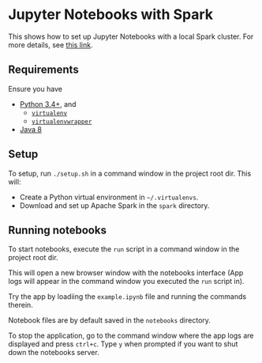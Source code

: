 Jupyter Notebooks with Spark
====================

This shows how to set up Jupyter Notebooks with a local Spark cluster. For more details, see [this link](https://medium.com/free-code-camp/how-to-set-up-pyspark-for-your-jupyter-notebook-7399dd3cb389).


## Requirements

Ensure you have

- [Python 3.4+](https://www.python.org/downloads/), and
   - [`virtualenv`](https://virtualenv.pypa.io/en/latest/)
   - [`virtualenvwrapper`](https://pypi.org/project/virtualenvwrapper/)
- [Java 8](https://www.oracle.com/java/technologies/javase/javase8-archive-downloads.html)

## Setup

To setup, run `./setup.sh` in a command window in the project root dir. This will:
- Create a Python virtual environment in `~/.virtualenvs`.
- Download and set up Apache Spark in the `spark` directory.

## Running notebooks

To start notebooks, execute the `run` script in a command window in the project root dir.

This will open a new browser window with the notebooks interface (App logs will appear in the command window you executed the `run` script in).

Try the app by loadiing the `example.ipynb` file and running the commands therein.

Notebook files are by default saved in the `notebooks` directory.

To stop the application, go to the command window where the app logs are displayed and press `ctrl+c`. Type `y` when prompted if you want to shut down the notebooks server.
